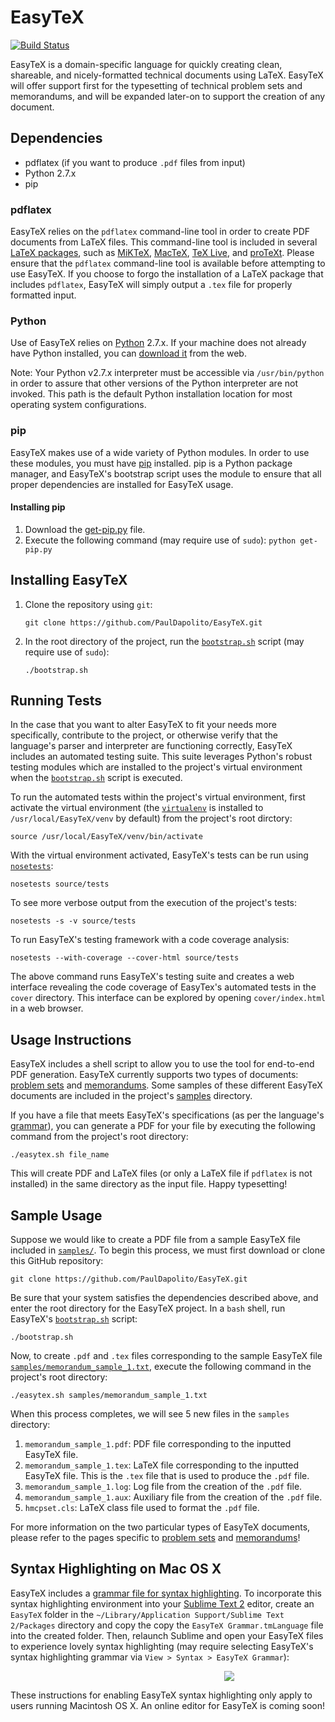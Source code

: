 # EasyTeX
[![Build Status](https://travis-ci.org/PaulDapolito/EasyTeX.svg?branch=master)](https://travis-ci.org/PaulDapolito/EasyTeX)

EasyTeX is a domain-specific language for quickly creating clean, shareable, and nicely-formatted technical documents using LaTeX. EasyTeX will offer support first for the typesetting of technical problem sets and memorandums, and will be expanded later-on to support the creation of any document.

## Dependencies

+ pdflatex (if you want to produce `.pdf` files from input)
+ Python 2.7.x
+ pip

### pdflatex

EasyTeX relies on the `pdflatex` command-line tool in order to create PDF documents from LaTeX files. This command-line tool is included in several [LaTeX packages](http://latex-project.org/ftp.html), such as [MiKTeX](http://miktex.org/download), [MacTeX](http://www.tug.org/mactex/), [TeX Live](http://www.tug.org/texlive/), and [proTeXt](http://www.tug.org/protext/). Please ensure that the `pdflatex` command-line tool is available before attempting to use EasyTeX. If you choose to forgo the installation of a LaTeX package that includes `pdflatex`, EasyTeX will simply output a `.tex` file for properly formatted input.

### Python

Use of EasyTeX relies on [Python](https://www.python.org/) 2.7.x. If your machine does not already have Python installed, you can [download it](https://www.python.org/downloads/) from the web.

Note: Your Python v2.7.x interpreter must be accessible via `/usr/bin/python` in order to assure that other versions of the Python interpreter are not invoked. This path is the default Python installation location for most operating system configurations.

### pip

EasyTeX makes use of a wide variety of Python modules. In order to use these modules, you must have 
[pip](https://pypi.python.org/pypi/pip) installed. pip is a Python package manager, and EasyTeX's bootstrap script uses the module to ensure that all proper dependencies are installed for EasyTeX usage.

#### Installing pip

1. Download the [get-pip.py](https://bootstrap.pypa.io/get-pip.py) file.
2. Execute the following command (may require use of `sudo`): `python get-pip.py`

## Installing EasyTeX

1. Clone the repository using `git`:

	`git clone https://github.com/PaulDapolito/EasyTeX.git`

2. In the root directory of the project, run the [`bootstrap.sh`](https://github.com/PaulDapolito/EasyTeX/blob/master/bootstrap.sh) script (may require use of `sudo`):

	`./bootstrap.sh`
	
## Running Tests

In the case that you want to alter EasyTeX to fit your needs more specifically, contribute to the project, or otherwise verify that the language's parser and interpreter are functioning correctly, EasyTeX includes an automated testing suite. This suite leverages Python's robust testing modules which are installed to the project's virtual environment when the [`bootstrap.sh`](https://github.com/PaulDapolito/EasyTeX/blob/master/bootstrap.sh) script is executed. 

To run the automated tests within the project's virtual environment, first activate the virtual environment (the [`virtualenv`](http://virtualenv.readthedocs.org/en/latest/) is installed to `/usr/local/EasyTeX/venv` by default) from the project's root dirctory:

	source /usr/local/EasyTeX/venv/bin/activate
	
With the virtual environment activated, EasyTeX's tests can be run using [`nosetests`](https://nose.readthedocs.org/en/latest/):

	nosetests source/tests
	
To see more verbose output from the execution of the project's tests:

	nosetests -s -v source/tests
	
To run EasyTeX's testing framework with a code coverage analysis:

	nosetests --with-coverage --cover-html source/tests
	
The above command runs EasyTeX's testing suite and creates a web interface revealing the code coverage of EasyTex's automated tests in the `cover` directory. This interface can be explored by opening `cover/index.html` in a web browser.


## Usage Instructions

EasyTeX includes a shell script to allow you to use the tool for end-to-end PDF generation. EasyTeX currently supports two types of documents: [problem sets](https://github.com/PaulDapolito/EasyTeX/blob/master/documents/problem_set.md) and [memorandums](https://github.com/PaulDapolito/EasyTeX/blob/master/documents/problem_set.md). Some samples of these different EasyTeX documents are included in the project's [samples](https://github.com/PaulDapolito/EasyTeX/tree/master/samples) directory.

If you have a file that meets EasyTeX's specifications (as per the language's [grammar](https://github.com/PaulDapolito/EasyTeX/blob/master/documents/grammar.md)), you can generate a PDF for your file by executing the following command from the project's root directory: 

	./easytex.sh file_name 
	
This will create PDF and LaTeX files (or only a LaTeX file if `pdflatex` is not installed) in the same directory as the input file. Happy typesetting!

## Sample Usage

Suppose we would like to create a PDF file from a sample EasyTeX file included in [`samples/`](https://github.com/PaulDapolito/EasyTeX/tree/master/samples). To begin this process, we must first download or clone this GitHub repository:

	git clone https://github.com/PaulDapolito/EasyTeX.git

Be sure that your system satisfies the dependencies described above, and enter the root directory for the EasyTeX project. In a `bash` shell, run EasyTeX's [`bootstrap.sh`](https://github.com/PaulDapolito/EasyTeX/blob/master/bootstrap.sh) script:
	
	./bootstrap.sh

Now, to create `.pdf` and `.tex` files corresponding to the sample EasyTeX file [`samples/memorandum_sample_1.txt`](https://github.com/PaulDapolito/EasyTeX/blob/master/samples/memorandum_sample_1.txt), execute the following command in the project's root directory:
	
	./easytex.sh samples/memorandum_sample_1.txt

When this process completes, we will see 5 new files in the `samples` directory:
	
1. `memorandum_sample_1.pdf`: PDF file corresponding to the inputted EasyTeX file.
2. `memorandum_sample_1.tex`: LaTeX file corresponding to the inputted EasyTeX file. This is the `.tex` file that is used to produce the `.pdf` file.
3. `memorandum_sample_1.log`: Log file from the creation of the `.pdf` file.
4. `memorandum_sample_1.aux`: Auxiliary file from the creation of the `.pdf` file.
5. `hmcpset.cls`: LaTeX class file used to format the `.pdf` file.

For more information on the two particular types of EasyTeX documents, please refer to the pages specific to [problem sets](https://github.com/PaulDapolito/EasyTeX/blob/master/documents/problem_set.md) and [memorandums](https://github.com/PaulDapolito/EasyTeX/blob/master/documents/problem_set.md)!

## Syntax Highlighting on Mac OS X
EasyTeX includes a [grammar file for syntax highlighting](https://github.com/PaulDapolito/EasyTeX/blob/master/source/EasyTeX%20Grammar.tmLanguage). To incorporate this syntax highlighting environment into your [Sublime Text 2](http://www.sublimetext.com/2) editor, create an `EasyTeX` folder in the `~/Library/Application Support/Sublime Text 2/Packages` directory and copy the copy the `EasyTeX Grammar.tmLanguage` file into the created folder. Then, relaunch Sublime and open your EasyTeX files to experience lovely syntax highlighting (may require selecting EasyTeX's syntax highlighting grammar via `View > Syntax > EasyTeX Grammar`):

<div style="width: 700px" align="center">
    <img src="http://i.imgur.com/sAMy3Jk.png"/> <br />
</div>

These instructions for enabling EasyTeX syntax highlighting only apply to users running Macintosh OS X. An online editor for EasyTeX is coming soon!


